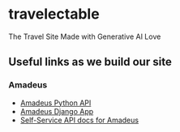 # travelectable
The Travel Site Made with Generative AI Love 

## Useful links as we build our site
### Amadeus
* [Amadeus Python API](https://github.com/amadeus4dev/amadeus-python)
* [Amadeus Django App](https://github.com/amadeus4dev/amadeus-hotel-booking-django/blob/master/amadeus_demo_api/demo/views.py)
* [Self-Service API docs for Amadeus](https://developers.amadeus.com/self-service/apis-docs)
